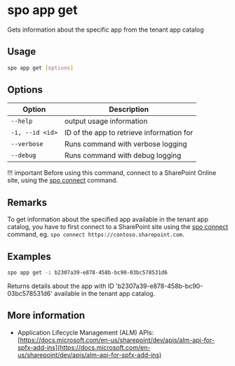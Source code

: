 # spo app get

Gets information about the specific app from the tenant app catalog

## Usage

```sh
spo app get [options]
```

## Options

Option|Description
------|-----------
`--help`|output usage information
`-i, --id <id>`|ID of the app to retrieve information for
`--verbose`|Runs command with verbose logging
`--debug`|Runs command with debug logging

!!! important
    Before using this command, connect to a SharePoint Online site, using the [spo connect](../connect.md) command.

## Remarks

To get information about the specified app available in the tenant app catalog, you have to first connect to a SharePoint site using the
[spo connect](../connect.md) command, eg. `spo connect https://contoso.sharepoint.com`.

## Examples

```sh
spo app get -i b2307a39-e878-458b-bc90-03bc578531d6
```

Returns details about the app with ID 'b2307a39-e878-458b-bc90-03bc578531d6' available in the tenant app catalog.

## More information

- Application Lifecycle Management (ALM) APIs: [https://docs.microsoft.com/en-us/sharepoint/dev/apis/alm-api-for-spfx-add-ins](https://docs.microsoft.com/en-us/sharepoint/dev/apis/alm-api-for-spfx-add-ins)